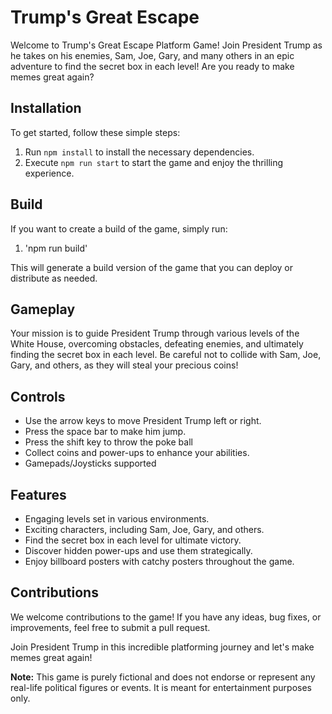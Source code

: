# Trump's Great Escape

Welcome to Trump's Great Escape Platform Game! Join President Trump as he takes on his enemies, Sam, Joe, Gary, and many others in an epic adventure to find the secret box in each level! Are you ready to make memes great again?

## Installation

To get started, follow these simple steps:

1. Run `npm install` to install the necessary dependencies.
2. Execute `npm run start` to start the game and enjoy the thrilling experience.

## Build

If you want to create a build of the game, simply run:

1. 'npm run build'

This will generate a build version of the game that you can deploy or distribute as needed.

## Gameplay

Your mission is to guide President Trump through various levels of the White House, overcoming obstacles, defeating enemies, and ultimately finding the secret box in each level. Be careful not to collide with Sam, Joe, Gary, and others, as they will steal your precious coins!

## Controls

- Use the arrow keys to move President Trump left or right.
- Press the space bar to make him jump.
- Press the shift key to throw the poke ball
- Collect coins and power-ups to enhance your abilities.
- Gamepads/Joysticks supported

## Features

- Engaging levels set in various environments.
- Exciting characters, including Sam, Joe, Gary, and others.
- Find the secret box in each level for ultimate victory.
- Discover hidden power-ups and use them strategically.
- Enjoy billboard posters with catchy posters throughout the game.


## Contributions

We welcome contributions to the game! If you have any ideas, bug fixes, or improvements, feel free to submit a pull request.

Join President Trump in this incredible platforming journey and let's make memes great again!

**Note:** This game is purely fictional and does not endorse or represent any real-life political figures or events. It is meant for entertainment purposes only.

 
